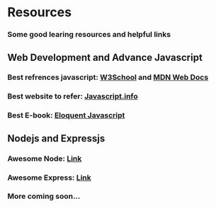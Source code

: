 # Resources

### Some good learing resources and helpful links

## Web Development and Advance Javascript

### Best refrences javascript: [W3School](https://www.w3schools.com/js/) and [MDN Web Docs](https://developer.mozilla.org/en-US/docs/Web/JavaScript)

### Best website to refer: [Javascript.info](https://javascript.info/)

### Best E-book: [Eloquent Javascript](https://eloquentjavascript.net/)

## Nodejs and Expressjs

### Awesome Node: [Link](https://github.com/sindresorhus/awesome-nodejs)

### Awesome Express: [Link](https://github.com/rajikaimal/awesome-express)

### More coming soon...
